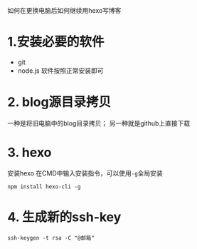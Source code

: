 如何在更换电脑后如何继续用hexo写博客
<!--more-->

# 1.安装必要的软件
- git
- node.js
软件按照正常安装即可


# 2. blog源目录拷贝
一种是将旧电脑中的blog目录拷贝；
另一种就是github上直接下载

# 3. hexo
安装hexo
在CMD中输入安装指令，可以使用`-g`全局安装
```
npm install hexo-cli -g
```

# 4. 生成新的ssh-key
```
ssh-keygen -t rsa -C "@邮箱"
```


